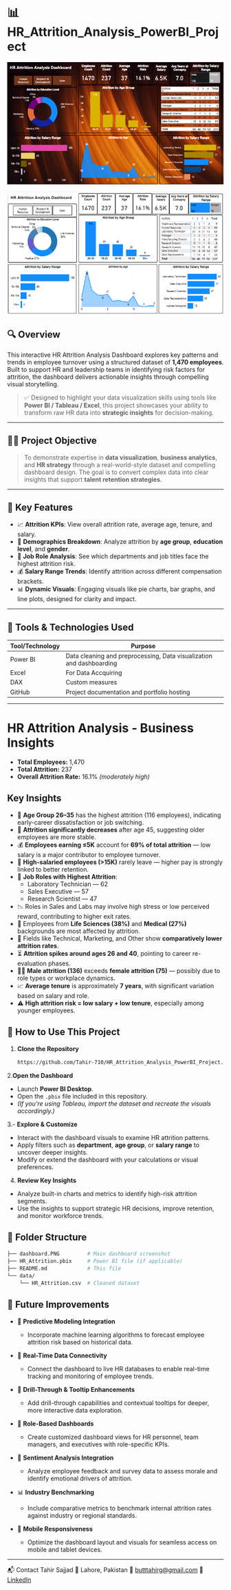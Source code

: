 # 📊 HR_Attrition_Analysis_PowerBI_Project

![Dashboard Screenshot](https://github.com/Tahir-710/HR_Attrition_Analysis_PowerBI_Project/blob/ba6da08f1657044418fd823e8de0303986a0bdbb/HR_Attrition%20Dashboard_Modern.PNG)

![Dashboard Screenshot](https://github.com/Tahir-710/HR_Attrition_Analysis_PowerBI_Project/blob/43ba486fef51d09d457b358e99363971f57f38ab/HR_Attrition%20Dashboard_Professional.PNG)
## 🔍 Overview

This interactive HR Attrition Analysis Dashboard explores key patterns and trends in employee turnover using a structured dataset of **1,470 employees**. Built to support HR and leadership teams in identifying risk factors for attrition, the dashboard delivers actionable insights through compelling visual storytelling.

> ✅ Designed to highlight your data visualization skills using tools like **Power BI / Tableau / Excel**, this project showcases your ability to transform raw HR data into **strategic insights** for decision-making.

---

## 🧑‍💻 Project Objective

> To demonstrate expertise in **data visualization**, **business analytics**, and **HR strategy** through a real-world-style dataset and compelling dashboard design. The goal is to convert complex data into clear insights that support **talent retention strategies**.

---

## 📌 Key Features

- 📈 **Attrition KPIs**: View overall attrition rate, average age, tenure, and salary.
- 👥 **Demographics Breakdown**: Analyze attrition by **age group**, **education level**, and **gender**.
- 💼 **Job Role Analysis**: See which departments and job titles face the highest attrition risk.
- 💰 **Salary Range Trends**: Identify attrition across different compensation brackets.
- 📊 **Dynamic Visuals**: Engaging visuals like pie charts, bar graphs, and line plots, designed for clarity and impact.

---

## 🧰 Tools & Technologies Used

| Tool/Technology | Purpose                           |
|-----------------|-----------------------------------|
| Power BI        | Data cleaning and preprocessing, Data visualization and dashboarding |
| Excel           | For Data Accquiring |
| DAX             | Custom measures |
| GitHub          | Project documentation and portfolio hosting |

---

# HR Attrition Analysis - Business Insights

- **Total Employees:** 1,470  
- **Total Attrition:** 237  
- **Overall Attrition Rate:** 16.1% _(moderately high)_

## Key Insights

- 🔹 **Age Group 26–35** has the highest attrition (116 employees), indicating early-career dissatisfaction or job switching.
- 🔹 **Attrition significantly decreases** after age 45, suggesting older employees are more stable.
- 💰 **Employees earning ≤5K** account for **69% of total attrition** — low salary is a major contributor to employee turnover.
- 💼 **High-salaried employees (>15K)** rarely leave — higher pay is strongly linked to better retention.
- 🧪 **Job Roles with Highest Attrition**:
  - Laboratory Technician — 62
  - Sales Executive — 57
  - Research Scientist — 47
- 📉 Roles in Sales and Labs may involve high stress or low perceived reward, contributing to higher exit rates.
- 🧬 Employees from **Life Sciences (38%)** and **Medical (27%)** backgrounds are most affected by attrition.
- 🔬 Fields like Technical, Marketing, and Other show **comparatively lower attrition rates**.
- ⏳ **Attrition spikes around ages 26 and 40**, pointing to career re-evaluation phases.
- 👨‍💼 **Male attrition (136)** exceeds **female attrition (75)** — possibly due to role types or workplace dynamics.
- 📈 **Average tenure** is approximately **7 years**, with significant variation based on salary and role.
- ⚠️ **High attrition risk = low salary + low tenure**, especially among younger employees.

## 📌 How to Use This Project

1. **Clone the Repository**
   ```bash
   https://github.com/Tahir-710/HR_Attrition_Analysis_PowerBI_Project.git

2.**Open the Dashboard**
  - Launch **Power BI Desktop**.
  - Open the `.pbix` file included in this repository.
  - *(If you're using Tableau, import the dataset and recreate the visuals accordingly.)*

3.- **Explore & Customize**
  - Interact with the dashboard visuals to examine HR attrition patterns.
  - Apply filters such as **department**, **age group**, or **salary range** to uncover deeper insights.
  - Modify or extend the dashboard with your calculations or visual preferences.

4. **Review Key Insights**
  - Analyze built-in charts and metrics to identify high-risk attrition segments.
  - Use the insights to support strategic HR decisions, improve retention, and monitor workforce trends.


## 📂 Folder Structure

```bash
├── dashboard.PNG         # Main dashboard screenshot
├── HR_Attrition.pbix     # Power BI file (if applicable)
├── README.md             # This file
└── data/
    └── HR_Attrition.csv  # Cleaned dataset
```
## 🔮 Future Improvements

- 🧠 **Predictive Modeling Integration**  
  - Incorporate machine learning algorithms to forecast employee attrition risk based on historical data.

- 📡 **Real-Time Data Connectivity**  
  - Connect the dashboard to live HR databases to enable real-time tracking and monitoring of employee trends.

- 🧭 **Drill-Through & Tooltip Enhancements**  
  - Add drill-through capabilities and contextual tooltips for deeper, more interactive data exploration.

- 👥 **Role-Based Dashboards**  
  - Create customized dashboard views for HR personnel, team managers, and executives with role-specific KPIs.

- 💬 **Sentiment Analysis Integration**  
  - Analyze employee feedback and survey data to assess morale and identify emotional drivers of attrition.

- 📊 **Industry Benchmarking**  
  - Include comparative metrics to benchmark internal attrition rates against industry or regional standards.

- 📱 **Mobile Responsiveness**  
  - Optimize the dashboard layout and visuals for seamless access on mobile and tablet devices.

---



📬 Contact
Tahir Sajjad
📍 Lahore, Pakistan
📧 butttahirg@gmail.com
🔗 [LinkedIn](https://www.linkedin.com/in/tahir-sajjad-butt-a8b384249)

